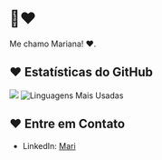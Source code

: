 # 👋❤️

Me chamo Mariana! ❤️.

## ❤️ Estatísticas do GitHub

[![](https://github-readme-stats.vercel.app/api?username=xmarimarquesh&show_icons=true&theme=radical&hide_border=true)](https://github.com/xmarimarquesh)
![Linguagens Mais Usadas](https://github-readme-stats.vercel.app/api/top-langs/?username=xmarimarquesh&layout=compact&theme=radical)

## ❤️ Entre em Contato

- LinkedIn: [Mari](https://br.linkedin.com/in/mariana-hipolito-386810300)
